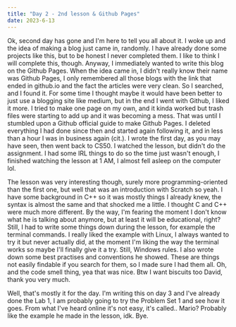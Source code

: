 ```yaml
---
title: "Day 2 - 2nd lesson & Github Pages"
date: 2023-6-13
---
```


Ok, second day has gone and I'm here to tell you all about it. I woke up and the idea of making a blog just came in, randomly.
I have already done some projects like this, but to be honest I never completed them. I like to think I will complete this, though.
Anyway, I immediately wanted to write this blog on the Github Pages. When the idea came in, I didn't really know their name was Github Pages,
I only remembered all those blogs with the link that ended in github.io and the fact the articles were very clean.
So I searched, and I found it.  For some time I thought maybe it would have been better to just use a blogging site like medium, but in the end I went with Github, I liked it more.
I tried to make one page on my own, and it kinda worked but trash files were starting to add up and it was becoming a mess.
That was until I stumbled upon a Github official guide to make Github Pages. I deleted everything I had done since then and started again following it, and in less than a hour I was in business again (cit.).
I wrote the first day, as you may have seen, then went back to CS50. I watched the lesson, but didn't do the assignment.
I had some IRL things to do so the time just wasn't enough, I finished watching the lesson at 1 AM, I almost fell asleep on the computer lol.

The lesson was very interesting though, surely more programming-oriented than the first one, but well that was an introduction with Scratch so yeah.
I have some background in C++ so it was mostly things I already knew, the syntax is almost the same and that shocked me a little.
I thought C and C++ were much more different. By the way, I'm fearing the moment I don't know what he is talking about anymore, but at least it will be educational, right?
Still, I had to write some things down during the lesson, for example the terminal commands. I really liked the example with Linux, I always wanted to try it but never actually did, at the moment I'm liking the way the terminal works so maybe I'll finally give it a try. Still, Windows rules.
I also wrote down some best practises and conventions he showed. These are things not easily findable if you search for them, so I made sure I had them all.
Oh, and the code smell thing, yea that was nice. Btw I want biscuits too David, thank you very much.

Well, that's mostly it for the day. I'm writing this on day 3 and I've already done the Lab 1, I am probably going to try the Problem Set 1 and see how it goes. From what I've heard online it's not easy, it's called.. Mario? Probably like the example he made in the lesson, idk. Bye.
